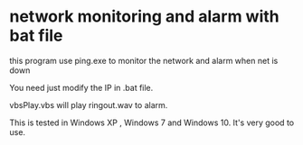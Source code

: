 # network monitoring and alarm with bat file

this program use ping.exe to monitor the network and alarm when net is down

You need just modify the IP in .bat file.

vbsPlay.vbs will play ringout.wav to alarm.

This is tested in Windows XP , Windows 7 and Windows 10.
It's very good to use.
